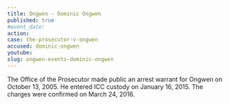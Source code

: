```yaml
---
title: Ongwen - Dominic Ongwen
published: true
#event_date:
action:
case: the-prosecutor-v-ongwen
accused: dominic-ongwen
youtube:
slug: ongwen-events-dominic-ongwen
---
```



The Office of the Prosecutor made public an arrest warrant for Ongwen on October 13, 2005. He entered ICC custody on January 16, 2015. The charges were confirmed on March 24, 2016.